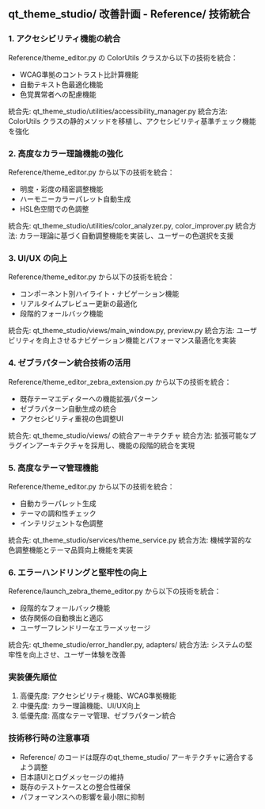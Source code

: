 ## qt_theme_studio/ 改善計画 - Reference/ 技術統合

### 1. アクセシビリティ機能の統合
Reference/theme_editor.py の ColorUtils クラスから以下の技術を統合：
- WCAG準拠のコントラスト比計算機能
- 自動テキスト色最適化機能
- 色覚異常者への配慮機能

統合先: qt_theme_studio/utilities/accessibility_manager.py
統合方法: ColorUtils クラスの静的メソッドを移植し、アクセシビリティ基準チェック機能を強化

### 2. 高度なカラー理論機能の強化
Reference/theme_editor.py から以下の技術を統合：
- 明度・彩度の精密調整機能
- ハーモニーカラーパレット自動生成
- HSL色空間での色調整

統合先: qt_theme_studio/utilities/color_analyzer.py, color_improver.py
統合方法: カラー理論に基づく自動調整機能を実装し、ユーザーの色選択を支援

### 3. UI/UX の向上
Reference/theme_editor.py から以下の技術を統合：
- コンポーネント別ハイライト・ナビゲーション機能
- リアルタイムプレビュー更新の最適化
- 段階的フォールバック機能

統合先: qt_theme_studio/views/main_window.py, preview.py
統合方法: ユーザビリティを向上させるナビゲーション機能とパフォーマンス最適化を実装

### 4. ゼブラパターン統合技術の活用
Reference/theme_editor_zebra_extension.py から以下の技術を統合：
- 既存テーマエディターへの機能拡張パターン
- ゼブラパターン自動生成の統合
- アクセシビリティ重視の色調整UI

統合先: qt_theme_studio/views/ の統合アーキテクチャ
統合方法: 拡張可能なプラグインアーキテクチャを採用し、機能の段階的統合を実現

### 5. 高度なテーマ管理機能
Reference/theme_editor.py から以下の技術を統合：
- 自動カラーパレット生成
- テーマの調和性チェック
- インテリジェントな色調整

統合先: qt_theme_studio/services/theme_service.py
統合方法: 機械学習的な色調整機能とテーマ品質向上機能を実装

### 6. エラーハンドリングと堅牢性の向上
Reference/launch_zebra_theme_editor.py から以下の技術を統合：
- 段階的なフォールバック機能
- 依存関係の自動検出と適応
- ユーザーフレンドリーなエラーメッセージ

統合先: qt_theme_studio/error_handler.py, adapters/
統合方法: システムの堅牢性を向上させ、ユーザー体験を改善

### 実装優先順位
1. 高優先度: アクセシビリティ機能、WCAG準拠機能
2. 中優先度: カラー理論機能、UI/UX向上
3. 低優先度: 高度なテーマ管理、ゼブラパターン統合

### 技術移行時の注意事項
- Reference/ のコードは既存のqt_theme_studio/ アーキテクチャに適合するよう調整
- 日本語UIとログメッセージの維持
- 既存のテストケースとの整合性確保
- パフォーマンスへの影響を最小限に抑制